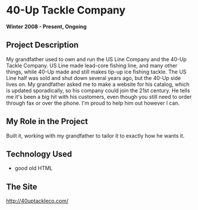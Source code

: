 # 40-Up Tackle Company

**Winter 2008 - Present, Ongoing**

## Project Description

My grandfather used to own and run the US Line Company and the 40-Up Tackle Company. US Line made lead-core fishing line, and many other things, while 40-Up made and still makes tip-up ice fishing tackle. The US Line half was sold and shut down several years ago, but the 40-Up side lives on. My grandfather asked me to make a website for his catalog, which is updated sporadically, so his company could join the 21st century. He tells me it's been a big hit with his customers, even though you still need to order through fax or over the phone. I'm proud to help him out however I can.

## My Role in the Project

Built it, working with my grandfather to tailor it to exactly how he wants it.

## Technology Used

- good old HTML

## The Site

http://40uptackleco.com/